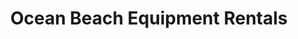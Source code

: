 ---
title: "Ocean Beach Equipment Rentals"
url: /san-diego/ocean-beach-equipment-rentals/
shop: storage rental
---
